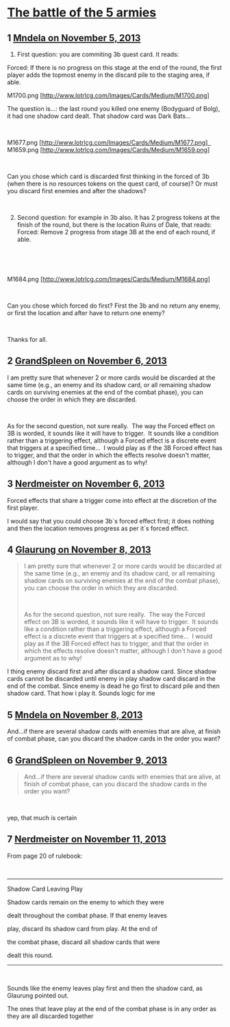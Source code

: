 # [The battle of the 5 armies](https://community.fantasyflightgames.com/topic/93114-the-battle-of-the-5-armies/)

## 1 [Mndela on November 5, 2013](https://community.fantasyflightgames.com/topic/93114-the-battle-of-the-5-armies/?do=findComment&comment=902989)

1. First question: you are commiting 3b quest card. It reads:

Forced: If there is no progress on this stage at the end of the round, the first player adds the topmost enemy in the discard pile to the staging area, if able.

M1700.png [http://www.lotrlcg.com/Images/Cards/Medium/M1700.png]

The question is...: the last round you killed one enemy (Bodyguard of Bolg), it had one shadow card dealt. That shadow card was Dark Bats...

 

M1677.png [http://www.lotrlcg.com/Images/Cards/Medium/M1677.png]   M1659.png [http://www.lotrlcg.com/Images/Cards/Medium/M1659.png]

 

Can you chose which card is discarded first thinking in the forced of 3b (when there is no resources tokens on the quest card, of course)? Or must you discard first enemies and after the shadows?

 

2. Second question: for example in 3b also. It has 2 progress tokens at the finish of the round, but there is the location Ruins of Dale, that reads: Forced: Remove 2 progress from stage 3B at the end of each round, if able.

 

 

M1684.png [http://www.lotrlcg.com/Images/Cards/Medium/M1684.png]

 

Can you chose which forced do first? First the 3b and no return any enemy, or first the location and after have to return one enemy?

 

Thanks for all.

## 2 [GrandSpleen on November 6, 2013](https://community.fantasyflightgames.com/topic/93114-the-battle-of-the-5-armies/?do=findComment&comment=903226)

I am pretty sure that whenever 2 or more cards would be discarded at the same time (e.g., an enemy and its shadow card, or all remaining shadow cards on surviving enemies at the end of the combat phase), you can choose the order in which they are discarded.

 

As for the second question, not sure really.  The way the Forced effect on 3B is worded, it sounds like it will have to trigger.  It sounds like a condition rather than a triggering effect, although a Forced effect is a discrete event that triggers at a specified time...  I would play as if the 3B Forced effect has to trigger, and that the order in which the effects resolve doesn't matter, although I don't have a good argument as to why!

## 3 [Nerdmeister on November 6, 2013](https://community.fantasyflightgames.com/topic/93114-the-battle-of-the-5-armies/?do=findComment&comment=903300)

Forced effects that share a trigger come into effect at the discretion of the first player.

I would say that you could choose 3b´s forced effect first; it does nothing and then the location removes progress as per it´s forced effect.

## 4 [Glaurung on November 8, 2013](https://community.fantasyflightgames.com/topic/93114-the-battle-of-the-5-armies/?do=findComment&comment=904917)

> I am pretty sure that whenever 2 or more cards would be discarded at the same time (e.g., an enemy and its shadow card, or all remaining shadow cards on surviving enemies at the end of the combat phase), you can choose the order in which they are discarded.
> 
>  
> 
> As for the second question, not sure really.  The way the Forced effect on 3B is worded, it sounds like it will have to trigger.  It sounds like a condition rather than a triggering effect, although a Forced effect is a discrete event that triggers at a specified time...  I would play as if the 3B Forced effect has to trigger, and that the order in which the effects resolve doesn't matter, although I don't have a good argument as to why!

I thing enemy discard first and after discard a shadow card. Since shadow cards cannot be discarded until enemy in play shadow card discard in the end of the combat. Since enemy is dead he go first to discard pile and then shadow card. That how i play it. Sounds logic for me

## 5 [Mndela on November 8, 2013](https://community.fantasyflightgames.com/topic/93114-the-battle-of-the-5-armies/?do=findComment&comment=904980)

And...if there are several shadow cards with enemies that are alive, at finish of combat phase, can you discard the shadow cards in the order you want?

## 6 [GrandSpleen on November 9, 2013](https://community.fantasyflightgames.com/topic/93114-the-battle-of-the-5-armies/?do=findComment&comment=905132)

> And...if there are several shadow cards with enemies that are alive, at finish of combat phase, can you discard the shadow cards in the order you want?

 

yep, that much is certain

## 7 [Nerdmeister on November 11, 2013](https://community.fantasyflightgames.com/topic/93114-the-battle-of-the-5-armies/?do=findComment&comment=905997)

From page 20 of rulebook:

 

-----------------------------------------------------------------------------------

Shadow Card Leaving Play

Shadow cards remain on the enemy to which they were

dealt throughout the combat phase. If that enemy leaves

play, discard its shadow card from play. At the end of

the combat phase, discard all shadow cards that were

dealt this round.

----------------------------------------------------------------------------------

 

Sounds like the enemy leaves play first and then the shadow card, as Glaurung pointed out.

The ones that leave play at the end of the combat phase is in any order as they are all discarded together

